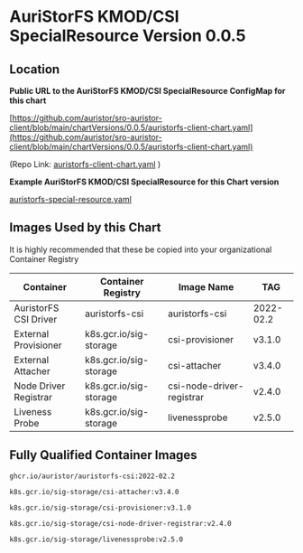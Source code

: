 
# AuriStorFS KMOD/CSI SpecialResource Version 0.0.5

## Location

**Public URL to the AuriStorFS KMOD/CSI SpecialResource ConfigMap for this chart**

[https://github.com/auristor/sro-auristor-client/blob/main/chartVersions/0.0.5/auristorfs-client-chart.yaml](https://github.com/auristor/sro-auristor-client/blob/main/chartVersions/0.0.5/auristorfs-client-chart.yaml)

 (Repo Link: [auristorfs-client-chart.yaml](auristorfs-client-chart.yaml) )

**Example AuriStorFS KMOD/CSI SpecialResource for this Chart version**

[auristorfs-special-resource.yaml](auristorfs-special-resource.yam)

## Images Used by this Chart

It is highly recommended that these be copied into your organizational Container Registry  

| Container| Container Registry | Image Name | TAG |
|-------|-----|---|--|
| AuristorFS CSI Driver | auristorfs-csi | auristorfs-csi | 2022-02.2 |
| External Provisioner | k8s.gcr.io/sig-storage |csi-provisioner | v3.1.0 |
| External Attacher | k8s.gcr.io/sig-storage |csi-attacher | v3.4.0 |
| Node Driver Registrar | k8s.gcr.io/sig-storage |csi-node-driver-registrar | v2.4.0 |
| Liveness Probe | k8s.gcr.io/sig-storage |livenessprobe | v2.5.0 |

## Fully Qualified Container Images  

	ghcr.io/auristor/auristorfs-csi:2022-02.2

	k8s.gcr.io/sig-storage/csi-attacher:v3.4.0

	k8s.gcr.io/sig-storage/csi-provisioner:v3.1.0

	k8s.gcr.io/sig-storage/csi-node-driver-registrar:v2.4.0

	k8s.gcr.io/sig-storage/livenessprobe:v2.5.0
